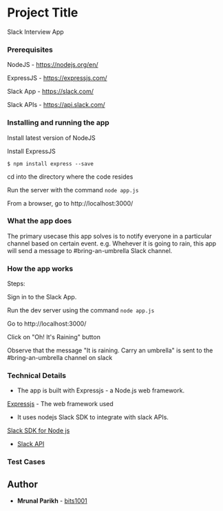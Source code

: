 # Project Title

Slack Interview App

### Prerequisites

NodeJS - https://nodejs.org/en/

ExpressJS - https://expressjs.com/

Slack App - https://slack.com/

Slack APIs - https://api.slack.com/


### Installing and running the app
Install latest version of NodeJS

Install ExpressJS 
```
$ npm install express --save
```
cd into the directory where the code resides

Run the server with the command `node app.js`

From a browser, go to http://localhost:3000/

### What the app does
The primary usecase this app solves is to notify everyone in a particular channel based on certain event.
e.g. Whehever it is going to rain, this app will send a message to #bring-an-umbrella Slack channel. 

### How the app works
Steps:

Sign in to the Slack App.

Run the dev server using the command `node app.js`

Go to http://localhost:3000/

Click on "Oh! It's Raining" button

Observe that the message "It is raining. Carry an umbrella" is sent to the #bring-an-umbrella channel on slack


### Technical Details
* The app is built with Expressjs - a Node.js web framework. 

[Expressjs](https://expressjs.com/) - The web framework used

* It uses nodejs Slack SDK to integrate with slack APIs. 

[Slack SDK for Node js](https://slackapi.github.io/node-slack-sdk)

* [Slack API](https://api.slack.com/)


### Test Cases


## Author

* **Mrunal Parikh** - [bits1001](https://github.com/bits1001/slack-api-interview)
